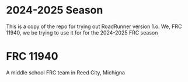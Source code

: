 # 2024-2025 Season

This is a copy of the repo for trying out RoadRunner version 1.o. We, FRC 11940, we be trying to use it for for the 2024-2025 FRC season 

# FRC 11940

A middle school FRC team in Reed City, Michigna